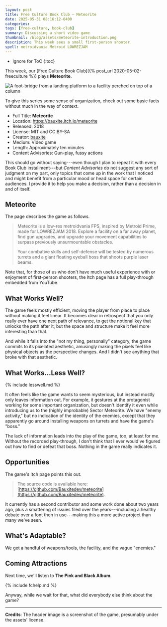 ```yaml
---
layout: post
title: Free Culture Book Club — Meteorite
date: 2025-05-31 08:16:12-0400
categories:
tags: [free-culture, book-club]
summary: Discussing a short video game
thumbnail: /blog/assets/meteorite-introduction.png
description: This week sees a small first-person shooter.
spell: metroidvania Metroid LOWREZJAM
---
```


* Ignore for ToC
{:toc}

This week, our [Free Culture Book Club]({% post_url 2020-05-02-freeculture %}) plays **Meteorite**.

![A foot-bridge from a landing platform to a facility perched on top of a column](/blog/assets/meteorite-introduction.png "I do wonder what purpose the place serves on a normal day...")

To give this series some sense of organization, check out some basic facts without much in the way of context.

 * Full Title:  **Meteorite**
 * Location:  <https://bauxite.itch.io/meteorite>
 * Released:  2018
 * License:  MIT and CC BY-SA
 * Creator:  [bauxite](https://bauxite.itch.io/)
 * Medium:  Video game
 * Length:  Approximately ten minutes
 * Content Advisories:  Gun-play, fussy actions

This should go without saying---even though I plan to repeat it with every Book Club installment---but *Content Advisories* do not suggest any sort of judgment on my part, only topics that come up in the work that I noticed and might benefit from a particular mood or head space for certain audiences.  I provide it to help you make a decision, rather than a decision in and of itself.

## Meteorite

The page describes the game as follows.

 > Meteorite is a low-res metroidvania FPS, inspired by Metroid Prime, made for LOWREZJAM 2018. Explore a facility on a far away planet, find gun upgrades, and upgrade your movement capabilities to surpass previously unsurmountable obstacles.
 >
 > Your combative skills and self-defense will be tested by numerous turrets and a giant floating eyeball boss that shoots purple laser beams.

Note that, for those of us who don't have much useful experience with or enjoyment of first-person shooters, the Itch page has a full play-through embedded from YouTube.

## What Works Well?

The game feels mostly efficient, moving the player from place to place without making it feel linear.  It becomes clear in retrospect that you only really ever have one next path of relevance, to get the notional key that unlocks the path after it, but the space and structure make it feel more interesting than that.

And while it falls into the "not my thing, personally" category, the game commits to its pixelated aesthetic, amusingly making the pixels feel like physical objects as the perspective changes.  And I didn't see anything that broke with that aesthetic.

## What Works...Less Well?

{% include lesswell.md %}

It often feels like the game wants to seem mysterious, but instead mostly only leaves information out.  For example, it gestures at the protagonist working for some important organization, but doesn't identify it even while introducing us to the (highly improbable) Sector Meteorite.  We have "enemy activity," but no indication of the identity of the enemies, except that they apparently go around installing weapons on turrets and have the game's "boss."

The lack of information leads into the play of the game, too, at least for me.  Without the recorded play-through, I don't think that I ever would've figured out how to find or defeat that boss.  Nothing in the game really indicates it.

## Opportunities

The game's Itch page points this out.

 > The source code is available here: [https://github.com/Bauxitedev/meteorite](https://github.com/Bauxitedev/meteorite).

It currently has a second contributor and some work done about two years ago, plus a smattering of issues filed over the years---including a healthy debate over a font then in use---making this a more active project than many we've seen.

## What's Adaptable?

We get a handful of weapons/tools, the facility, and the vague "enemies."

## Coming Attractions

Next time, we'll listen to **The Pink and Black Album**.

{% include fchelp.md %}

Anyway, while we wait for that, what did everybody else think about the game?

* * *

**Credits**:  The header image is a screenshot of the game, presumably under the assets' license.

